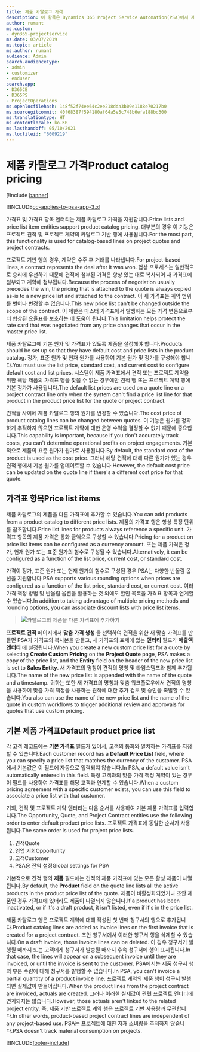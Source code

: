 ```yaml
---
title: 제품 카탈로그 가격
description: 이 항목은 Dynamics 365 Project Service Automation(PSA)에서 제품 카탈로그 가격이 기능하는 방식에 대한 정보를 제공합니다.
author: rumant
ms.custom:
- dyn365-projectservice
ms.date: 03/07/2019
ms.topic: article
ms.author: rumant
audience: Admin
search.audienceType:
- admin
- customizer
- enduser
search.app:
- D365CE
- D365PS
- ProjectOperations
ms.openlocfilehash: 148f52f74ee64c2ee218dda3b09e1188e70217b0
ms.sourcegitcommit: 40f68387f594180af64a5e5c748b6efa188bd300
ms.translationtype: HT
ms.contentlocale: ko-KR
ms.lasthandoff: 05/10/2021
ms.locfileid: "6009219"
---
```

# <a name="product-catalog-pricing"></a><span data-ttu-id="27ab6-103">제품 카탈로그 가격</span><span class="sxs-lookup"><span data-stu-id="27ab6-103">Product catalog pricing</span></span> 

[!include [banner](../includes/psa-now-project-operations.md)]

[!INCLUDE[cc-applies-to-psa-app-3.x](../includes/cc-applies-to-psa-app-3x.md)]


<span data-ttu-id="27ab6-104">가격표 및 가격표 항목 엔터티는 제품 카탈로그 가격을 지원합니다.</span><span class="sxs-lookup"><span data-stu-id="27ab6-104">Price lists and price list item entities support product catalog pricing.</span></span> <span data-ttu-id="27ab6-105">대부분의 경우 이 기능은 프로젝트 견적 및 프로젝트 계약의 카탈로그 기반 행에 사용됩니다.</span><span class="sxs-lookup"><span data-stu-id="27ab6-105">For the most part, this functionality is used for catalog-based lines on project quotes and project contracts.</span></span>

<span data-ttu-id="27ab6-106">프로젝트 기반 행의 경우, 계약은 수주 후 거래를 나타냅니다.</span><span class="sxs-lookup"><span data-stu-id="27ab6-106">For project-based lines, a contract represents the deal after it was won.</span></span> <span data-ttu-id="27ab6-107">협상 프로세스는 일반적으로 승리에 우선하기 때문에 견적에 첨부된 가격은 항상 있는 대로 복사되어 새 가격표에 첨부되고 계약에 첨부됩니다.</span><span class="sxs-lookup"><span data-stu-id="27ab6-107">Because the process of negotiation usually precedes the win, the pricing that is attached to the quote is always copied as-is to a new price list and attached to the contract.</span></span> <span data-ttu-id="27ab6-108">이 새 가격표는 계약 범위를 벗어나 변경할 수 없습니다.</span><span class="sxs-lookup"><span data-stu-id="27ab6-108">This new price list can't be changed outside the scope of the contract.</span></span> <span data-ttu-id="27ab6-109">이 제한은 마스터 가격표에서 발생하는 모든 가격 변동으로부터 협상된 요율표를 보호하는 데 도움이 됩니다.</span><span class="sxs-lookup"><span data-stu-id="27ab6-109">This limitation helps protect the rate card that was negotiated from any price changes that occur in the master price list.</span></span>

<span data-ttu-id="27ab6-110">제품 카탈로그에 기본 원가 및 가격표가 있도록 제품을 설정해야 합니다.</span><span class="sxs-lookup"><span data-stu-id="27ab6-110">Products should be set up so that they have default cost and price lists in the product catalog.</span></span> <span data-ttu-id="27ab6-111">정가, 표준 원가 및 현재 원가를 사용하여 기본 원가 및 정가를 구성해야 합니다.</span><span class="sxs-lookup"><span data-stu-id="27ab6-111">You must use the list price, standard cost, and current cost to configure default cost and list prices.</span></span> <span data-ttu-id="27ab6-112">시스템이 제품 가격표에서 견적 또는 프로젝트 계약을 위한 해당 제품의 가격표 행을 찾을 수 없는 경우에만 견적 행 또는 프로젝트 계약 행에 기본 정가가 사용됩니다.</span><span class="sxs-lookup"><span data-stu-id="27ab6-112">The default list prices are used on a quote line or a project contract line only when the system can't find a price list line for that product in the product price list for the quote or project contract.</span></span>

<span data-ttu-id="27ab6-113">견적들 사이에 제품 카탈로그 행의 원가를 변경할 수 있습니다.</span><span class="sxs-lookup"><span data-stu-id="27ab6-113">The cost price of product catalog lines can be changed between quotes.</span></span> <span data-ttu-id="27ab6-114">이 기능은 원가를 정확하게 추적하지 않으면 프로젝트 계약에 대한 운영 수익을 결정할 수 없기 때문에 중요합니다.</span><span class="sxs-lookup"><span data-stu-id="27ab6-114">This capability is important, because if you don't accurately track costs, you can't determine operational profits on project engagements.</span></span> <span data-ttu-id="27ab6-115">기본적으로 제품의 표준 원가가 원가로 사용됩니다.</span><span class="sxs-lookup"><span data-stu-id="27ab6-115">By default, the standard cost of the product is used as the cost price.</span></span> <span data-ttu-id="27ab6-116">그러나 해당 견적에 대해 다른 원가가 있는 경우 견적 행에서 기본 원가를 업데이트할 수 있습니다.</span><span class="sxs-lookup"><span data-stu-id="27ab6-116">However, the default cost price can be updated on the quote line if there's a different cost price for that quote.</span></span>

## <a name="price-list-items"></a><span data-ttu-id="27ab6-117">가격표 항목</span><span class="sxs-lookup"><span data-stu-id="27ab6-117">Price list items</span></span>

<span data-ttu-id="27ab6-118">제품 카탈로그의 제품을 다른 가격표에 추가할 수 있습니다.</span><span class="sxs-lookup"><span data-stu-id="27ab6-118">You can add products from a product catalog to different price lists.</span></span> <span data-ttu-id="27ab6-119">제품의 가격표 행은 항상 특정 단위를 참조합니다.</span><span class="sxs-lookup"><span data-stu-id="27ab6-119">Price list lines for products always reference a specific unit.</span></span> <span data-ttu-id="27ab6-120">가격표 항목의 제품 가격은 통화 금액으로 구성할 수 있습니다.</span><span class="sxs-lookup"><span data-stu-id="27ab6-120">Pricing for a product on price list items can be configured as a currency amount.</span></span> <span data-ttu-id="27ab6-121">또는 제품 가격은 정가, 현재 원가 또는 표준 원가의 함수로 구성될 수 있습니다.</span><span class="sxs-lookup"><span data-stu-id="27ab6-121">Alternatively, it can be configured as a function of the list price, current cost, or standard cost.</span></span>

<span data-ttu-id="27ab6-122">가격이 정가, 표준 원가 또는 현재 원가의 함수로 구성된 경우 PSA는 다양한 반올림 옵션을 지원합니다.</span><span class="sxs-lookup"><span data-stu-id="27ab6-122">PSA supports various rounding options when prices are configured as a function of the list price, standard cost, or current cost.</span></span> <span data-ttu-id="27ab6-123">여러 가격 책정 방법 및 반올림 옵션을 활용하는 것 외에도 할인 목록을 가격표 항목과 연계할 수 있습니다.</span><span class="sxs-lookup"><span data-stu-id="27ab6-123">In addition to taking advantage of multiple pricing methods and rounding options, you can associate discount lists with price list items.</span></span> 

> ![카탈로그의 제품을 다른 가격표에 추가하기](media/basic-guide-16.png)

<span data-ttu-id="27ab6-125">**프로젝트 견적** 페이지에서 **맞춤 가격 생성** 을 선택하여 견적을 위한 새 맞춤 가격표를 만들면 PSA가 가격표의 복사본을 만들고, 새 가격표의 표제에 있는 **엔터티** 필드가 **매출액 엔터티** 에 설정됩니다.</span><span class="sxs-lookup"><span data-stu-id="27ab6-125">When you create a new custom price list for a quote by selecting **Create Custom Pricing** on the **Project Quote** page, PSA makes a copy of the price list, and the **Entity** field on the header of the new price list is set to **Sales Entity**.</span></span> <span data-ttu-id="27ab6-126">새 가격표의 명칭이 견적의 명칭 및 타임스탬프와 함께 추가됩니다.</span><span class="sxs-lookup"><span data-stu-id="27ab6-126">The name of the new price list is appended with the name of the quote and a timestamp.</span></span> <span data-ttu-id="27ab6-127">귀하는 또한 새 가격표의 명칭과 맞춤 워크플로우에서 견적의 명칭을 사용하여 맞춤 가격 책정을 사용하는 견적에 대한 추가 검토 및 승인을 촉발할 수 있습니다.</span><span class="sxs-lookup"><span data-stu-id="27ab6-127">You also can use the name of the new price list and the name of the quote in custom workflows to trigger additional review and approvals for quotes that use custom pricing.</span></span>

 
## <a name="default-product-price-list"></a><span data-ttu-id="27ab6-128">기본 제품 가격표</span><span class="sxs-lookup"><span data-stu-id="27ab6-128">Default product price list</span></span>
<span data-ttu-id="27ab6-129">각 고객 레코드에는 **기본 가격표** 필드가 있어서, 고객의 통화와 일치하는 가격표를 지정할 수 있습니다.</span><span class="sxs-lookup"><span data-stu-id="27ab6-129">Each customer record has a **Default Price List** field, where you can specify a price list that matches the currency of the customer.</span></span> <span data-ttu-id="27ab6-130">PSA에서 기본값은 이 필드에 자동으로 입력되지 않습니다.</span><span class="sxs-lookup"><span data-stu-id="27ab6-130">In PSA, a default value isn't automatically entered in this field.</span></span> <span data-ttu-id="27ab6-131">특정 고객과의 맞춤 가격 책정 계약이 있는 경우 이 필드를 사용하여 가격표를 해당 고객과 연계할 수 있습니다.</span><span class="sxs-lookup"><span data-stu-id="27ab6-131">When a custom pricing agreement with a specific customer exists, you can use this field to associate a price list with that customer.</span></span>

<span data-ttu-id="27ab6-132">기회, 견적 및 프로젝트 계약 엔터티는 다음 순서를 사용하여 기본 제품 가격표를 입력합니다.</span><span class="sxs-lookup"><span data-stu-id="27ab6-132">The Opportunity, Quote, and Project Contract entities use the following order to enter default product price lists.</span></span> <span data-ttu-id="27ab6-133">프로젝트 가격표에 동일한 순서가 사용됩니다.</span><span class="sxs-lookup"><span data-stu-id="27ab6-133">The same order is used for project price lists.</span></span>

1.  <span data-ttu-id="27ab6-134">견적</span><span class="sxs-lookup"><span data-stu-id="27ab6-134">Quote</span></span>
2.  <span data-ttu-id="27ab6-135">영업 기회</span><span class="sxs-lookup"><span data-stu-id="27ab6-135">Opportunity</span></span>
3.  <span data-ttu-id="27ab6-136">고객</span><span class="sxs-lookup"><span data-stu-id="27ab6-136">Customer</span></span>
4.  <span data-ttu-id="27ab6-137">PSA용 전역 설정</span><span class="sxs-lookup"><span data-stu-id="27ab6-137">Global settings for PSA</span></span>

<span data-ttu-id="27ab6-138">기본적으로 견적 행의 **제품** 필드에는 견적의 제품 가격표에 있는 모든 활성 제품이 나열됩니다.</span><span class="sxs-lookup"><span data-stu-id="27ab6-138">By default, the **Product** field on the quote line lists all the active products in the product price list of the quote.</span></span> <span data-ttu-id="27ab6-139">제품이 비활성화되었거나 초안 제품인 경우 가격표에 있더라도 제품이 나열되지 않습니다.</span><span class="sxs-lookup"><span data-stu-id="27ab6-139">If a product has been inactivated, or if it's a draft product, it isn't listed, even if it's in the price list.</span></span> 

<span data-ttu-id="27ab6-140">제품 카탈로그 행은 프로젝트 계약에 대해 작성된 첫 번째 청구서의 행으로 추가됩니다.</span><span class="sxs-lookup"><span data-stu-id="27ab6-140">Product catalog lines are added as invoice lines on the first invoice that is created for a project contract.</span></span> <span data-ttu-id="27ab6-141">초안 청구서에서 이러한 청구서 행을 삭제할 수 있습니다.</span><span class="sxs-lookup"><span data-stu-id="27ab6-141">On a draft invoice, those invoice lines can be deleted.</span></span> <span data-ttu-id="27ab6-142">이 경우 청구서가 발행될 때까지 또는 고객에게 청구서가 발송될 때까지 후속 청구서에 행이 표시됩니다.</span><span class="sxs-lookup"><span data-stu-id="27ab6-142">In that case, the lines will appear on a subsequent invoice until they are invoiced, or until the invoice is sent to the customer.</span></span> <span data-ttu-id="27ab6-143">PSA에서는 제품 청구서 행의 부분 수량에 대해 청구서를 발행할 수 없습니다.</span><span class="sxs-lookup"><span data-stu-id="27ab6-143">In PSA, you can't invoice a partial quantity of a product invoice line.</span></span> <span data-ttu-id="27ab6-144">프로젝트 계약의 제품 행이 청구서 발행되면 실제값이 만들어집니다.</span><span class="sxs-lookup"><span data-stu-id="27ab6-144">When the product lines from the project contract are invoiced, actuals are created.</span></span> <span data-ttu-id="27ab6-145">그러나 이러한 실제값이 관련 프로젝트 엔터티에 연계되지는 않습니다.</span><span class="sxs-lookup"><span data-stu-id="27ab6-145">However, those actuals aren't linked to the related project entity.</span></span> <span data-ttu-id="27ab6-146">즉, 제품 기반 프로젝트 계약 행은 프로젝트 기반 사용량과 무관합니다.</span><span class="sxs-lookup"><span data-stu-id="27ab6-146">In other words, product-based project contract lines are independent of any project-based use.</span></span> <span data-ttu-id="27ab6-147">PSA는 프로젝트에 대한 자재 소비량을 추적하지 않습니다.</span><span class="sxs-lookup"><span data-stu-id="27ab6-147">PSA doesn't track material consumption on projects.</span></span>


[!INCLUDE[footer-include](../includes/footer-banner.md)]
